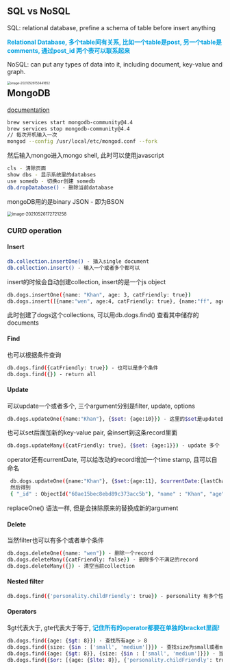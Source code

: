 ## SQL vs NoSQL 

SQL: relational database, prefine a schema of table before insert anything

<font color = grape>**Relational Database, 多个table间有关系, 比如一个table是post, 另一个table是comments, 通过post_id 两个表可以联系起来**</font>

NoSQL: can put any types of data into it, including document, key-value and graph.

<img src="/Users/parallax/Library/Application Support/typora-user-images/image-20210526153441652.png" alt="image-20210526153441652" style="zoom:50%;" align = "left"/>



## MongoDB

[documentation](https://docs.mongodb.com/manual/)

```bash
brew services start mongodb-community@4.4
brew services stop mongodb-community@4.4
// 每次开机输入一次
mongod --config /usr/local/etc/mongod.conf --fork
```

然后输入mongo进入mongo shell, 此时可以使用javascript

```bash
cls - 清除页面
show dbs - 显示系统里的databses
use somedb - 切换or创建 somedb
db.dropDatabase() - 删除当前database
```

mongoDB用的是binary JSON - 即为BSON

<img src="https://live.staticflickr.com/65535/51204259333_598c1ac091_o.png" alt="image-20210526172721258" style="zoom:70%;" />



### CURD operation

#### Insert

```bash
db.collection.insertOne() - 插入single document
db.collection.insert() - 输入一个或者多个都可以
```

insert的时候会自动创建collection, insert的是一个js object

```bash
db.dogs.insertOne({name: "Khan", age: 3, catFriendly: true})
db.dogs.insert([{name:"wen", age:4, catFriendly: true}, {name:"ff", age:2, catFriendly: false}])
```

此时创建了dogs这个collections, 可以用db.dogs.find() 查看其中储存的documents

#### Find

也可以根据条件查询

```bash
db.dogs.find({catFriendly: true}) - 也可以是多个条件
db.dogs.find({}) - return all
```

#### Update

可以update一个或者多个, 三个argument分别是filter, update, options

```bash
db.dogs.updateOne({name:"Khan"}, {$set: {age:10}}) - 这里的$set是update的operator
```

也可以set后面加新的key-value pair, 会insert到这条record里面

``` bash
db.dogs.updateMany({catFriendly: true}, {$set: {age:1}}) - update 多个
```

operator还有currentDate, 可以给改动的record增加一个time stamp, 且可以自命名

```bash
 db.dogs.updateOne({name:"Khan"}, {$set:{age:11}, $currentDate:{lastChanged: true}})
 然后得到
 { "_id" : ObjectId("60ae15bec8ebd89c373acc5b"), "name" : "Khan", "age" : 11, "catFriendly" : true, "lastChanged" : ISODate("2021-05-26T10:27:08.095Z") } - 代表了最后update的时间
```

replaceOne() 语法一样, 但是会抹除原来的替换成新的argument

#### Delete

当然filter也可以有多个或者单个条件

```bash
db.dogs.deleteOne({name: "wen"}) - 删除一个record
db.dogs.deleteMany({catFriendly: false}) - 删除多个不满足的record
db.dogs.deleteMany({}) - 清空当前collection
```

#### Nested filter

```bash
db.dogs.find({'personality.childFriendly': true}) - personality 有多个性格, childFriendl只是其一
```

#### Operators

$gt代表大于, gte代表大于等于, <font color = grape>**记住所有的operator都要在单独的bracket里面!**</font>

```bash
db.dogs.find({age: {$gt: 8}}) - 查找所有age > 8
db.dogs.find({size: {$in : ['small', 'medium']}}) - 查找size为small或者medium的狗
db.dogs.find({age: {$gt: 8}}, {size: {$in : ['small', 'medium']}}) - 当然可以combine条件
db.dogs.find({$or: [{age: {$lte: 8}}, {'personality.childFriendly': true}]}) - 二者满其一即可
```







